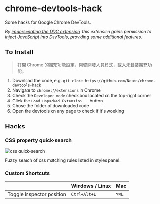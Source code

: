 chrome-devtools-hack
====================

Some hacks for Google Chrome DevTools.

*By [impersonating the DDC extension](http://stackoverflow.com/questions/17042547/how-to-inject-javascript-into-chrome-devtools-itself), this extension gains permission to inject JavaScript into DevTools, providing some additional features.*

## To Install

> 打開 Chrome 的擴充功能設定，開啓開發人員模式，載入未封裝擴充功能。

1. Download the code, e.g. `git clone https://github.com/Neson/chrome-devtools-hack`
2. Navigate to `chrome://extensions` in Chrome
3. Check the `Developer mode` check box located on the top-right corner
4. Click the `Load Unpacked Extension...` button
5. Chose the folder of downloaded code
6. Open the devtools on any page to check if it's woeking

## Hacks

### CSS property quick-search

![css quick-search](http://i.imgur.com/GsJYqGY.gif)

Fuzzy search of css matching rules listed in styles panel.

### Custom Shortcuts

|                                | Windows / Linux | Mac    |
| ------------------------------ | --------------- | ------ |
| Toggle inspector position      | `Ctrl+Alt+L`    | `⌥⌘L`  |
